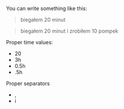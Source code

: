 You can write something like this:
> biegałem 20 minut

> biegałem 20 minut i zrobiłem 10 pompek

Proper time values:
- 20
- 3h
- 0.5h
- .5h


Proper separators
- ,
- i



